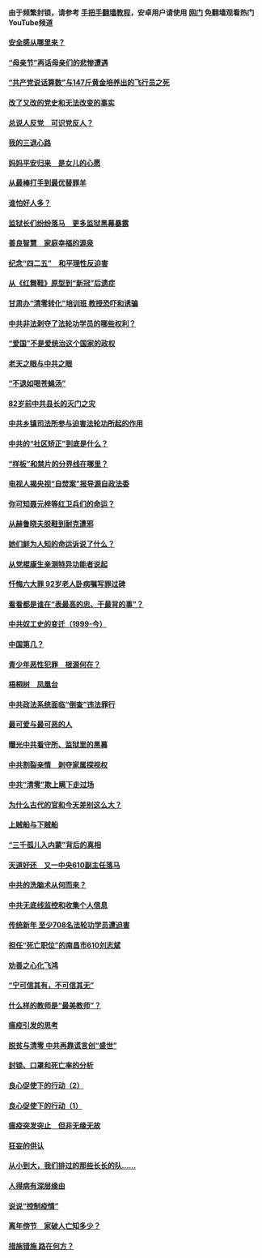#### 由于频繁封锁，请参考 [手把手翻墙教程](https://github.com/gfw-breaker/guides/wiki/)，安卓用户请使用 [网门](https://github.com/gfw-breaker/nogfw/blob/master/dl.md?t=05101901) 免翻墙观看热门YouTube频道 

#### [安全感从哪里来？](../pages/19/424336.md?t=05101901) 

#### [“母亲节”再话母亲们的悲惨遭遇](../pages/19/424234.md?t=05101901) 

#### [“共产党说话算数”与147斤黄金培养出的飞行员之死](../pages/19/424115.md?t=05101901) 

#### [改了又改的党史和无法改变的事实](../pages/19/424037.md?t=05101901) 

#### [总说人反党　可识党反人？](../pages/19/423820.md?t=05101901) 

#### [我的三退心路](../pages/19/423876.md?t=05101901) 

#### [妈妈平安归来　是女儿的心愿](../pages/19/423947.md?t=05101901) 

#### [从最棒打手到最优替罪羊](../pages/19/423819.md?t=05101901) 

#### [谁怕好人多？](../pages/19/423774.md?t=05101901) 

#### [监狱长们纷纷落马　更多监狱黑幕暴露](../pages/19/423787.md?t=05101901) 

#### [善良智慧　家庭幸福的源泉](../pages/19/423632.md?t=05101901) 

#### [纪念“四二五”　和平理性反迫害](../pages/19/423660.md?t=05101901) 

#### [从《红舞鞋》原型到“新冠”后遗症](../pages/19/423509.md?t=05101901) 

#### [甘肃办“清零转化”培训班 教授恐吓和诱骗](../pages/19/423498.md?t=05101901) 

#### [中共非法剥夺了法轮功学员的哪些权利？](../pages/19/423392.md?t=05101901) 

#### [“爱国”不是爱统治这个国家的政权](../pages/19/423029.md?t=05101901) 

#### [老天之眼与中共之眼](../pages/19/423378.md?t=05101901) 

#### [“不退如喝苍蝇汤”](../pages/19/423287.md?t=05101901) 

#### [82岁前中共县长的灭门之灾](../pages/19/423055.md?t=05101901) 

#### [中共乡镇司法所参与迫害法轮功所起的作用](../pages/19/423064.md?t=05101901) 

#### [中共的“社区矫正”到底是什么？](../pages/19/422870.md?t=05101901) 

#### [“样板”和禁片的分界线在哪里？](../pages/19/422704.md?t=05101901) 

#### [电视人揭央视“自焚案”报导源自政法委](../pages/19/422770.md?t=05101901) 

#### [你可知聂元梓等红卫兵们的命运？](../pages/19/422848.md?t=05101901) 

#### [从赫鲁晓夫脱鞋到耐克遭邪](../pages/19/422826.md?t=05101901) 

#### [她们鲜为人知的命运诉说了什么？](../pages/19/422754.md?t=05101901) 

#### [从党棍康生亲测特异功能者说起](../pages/19/422657.md?t=05101901) 

#### [忏悔六大罪 92岁老人卧病嘱写罪过碑](../pages/19/422750.md?t=05101901) 

#### [看看都是谁在“表最高的忠、干最背的事”？](../pages/19/422703.md?t=05101901) 

#### [中共奴工史的变迁（1999-今）](../pages/19/422656.md?t=05101901) 

#### [中国第几？](../pages/19/422496.md?t=05101901) 

#### [青少年恶性犯罪　根源何在？](../pages/19/422449.md?t=05101901) 

#### [梧桐树　凤凰台](../pages/19/422442.md?t=05101901) 

#### [中共政法系统面临“倒查”违法罪行](../pages/19/422497.md?t=05101901) 

#### [最可爱与最可恶的人](../pages/19/422448.md?t=05101901) 

#### [曝光中共看守所、监狱里的黑幕](../pages/19/422390.md?t=05101901) 

#### [中共割裂亲情　剥夺家属探视权](../pages/19/422364.md?t=05101901) 

#### [中共“清零”欺上瞒下走过场](../pages/19/422306.md?t=05101901) 

#### [为什么古代的官和今天差别这么大？](../pages/19/422228.md?t=05101901) 

#### [上贼船与下贼船](../pages/19/422276.md?t=05101901) 

#### [“三千孤儿入内蒙”背后的真相](../pages/19/422229.md?t=05101901) 

#### [天道好还　又一中央610副主任落马](../pages/19/422155.md?t=05101901) 

#### [中共的洗脑术从何而来？](../pages/19/422154.md?t=05101901) 

#### [中共无底线监控和收集个人信息](../pages/19/422039.md?t=05101901) 

#### [传统新年 至少708名法轮功学员遭迫害](../pages/19/421946.md?t=05101901) 

#### [担任“死亡职位”的南昌市610刘志斌](../pages/19/421957.md?t=05101901) 

#### [劝善之心化飞鸿](../pages/19/421164.md?t=05101901) 

#### [“宁可信其有，不可信其无”](../pages/19/421691.md?t=05101901) 

#### [什么样的教师是“最美教师”？](../pages/19/421755.md?t=05101901) 

#### [瘟疫引发的思考](../pages/19/421594.md?t=05101901) 

#### [脱贫与清零 中共再靠谎言创“盛世”](../pages/19/421590.md?t=05101901) 

#### [封锁、口罩和死亡率的分析](../pages/19/421495.md?t=05101901) 

#### [良心促使下的行动（2）](../pages/19/421361.md?t=05101901) 

#### [良心促使下的行动（1）](../pages/19/421302.md?t=05101901) 

#### [瘟疫突发突止　但非无缘无故](../pages/19/421281.md?t=05101901) 

#### [狂妄的供认](../pages/19/421199.md?t=05101901) 

#### [从小到大，我们排过的那些长长的队……](../pages/19/421243.md?t=05101901) 

#### [人得病有深层缘由](../pages/19/420864.md?t=05101901) 

#### [说说“控制疫情”](../pages/19/420831.md?t=05101901) 

#### [离年傍节　家破人亡知多少？](../pages/19/420563.md?t=05101901) 

#### [措施错施  路在何方？](../pages/19/420076.md?t=05101901) 

